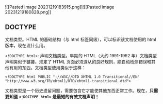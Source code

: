![[Pasted image 20231219183915.png]]![[Pasted image 20231219180828.png]]
## DOCTYPE 
文档类型。HTML 的基础结构（与 html 标签同级），可以标识该文档使用的 html 版本，现在没什么用。

`<!DOCTYPE html>`: 声明文档类型。早期的 HTML（大约 1991-1992 年）文档类型声明类似于链接，规定了 HTML 页面必须遵从的良好规则，能自动检测错误和其他有用的东西。文档类型使用类似于这样：

```
<!DOCTYPE html PUBLIC "-//W3C//DTD XHTML 1.0 Transitional//EN" "http://www.w3.org/TR/xhtml1/DTD/xhtml1-transitional.dtd">
```
文档类型是一个历史遗留问题，需要包含它才能使其他东西正常工作。现在，**只需要知道 `<!DOCTYPE html>` 是最短的有效文档声明！**